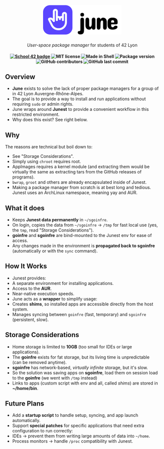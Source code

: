 <h1 align="center">
  <img src="/.github/assets/logo.svg">
</h1>

<p align="center">
  <i align="center">User-space package manager</i> for students of 42 Lyon
</p>

<h4 align="center">
  <a href="https://profile.intra.42.fr/users/elagouch"><img alt="School 42 badge" src="https://img.shields.io/badge/-elagouch-020617?labelColor=020617&color=5a45fe&logo=42"></a>
  <img alt="MIT license" src="https://img.shields.io/badge/License-MIT-ef00c7?logo=creativecommons&logoColor=fff&labelColor=020617">
  <img alt="Made in Shell" src="https://img.shields.io/badge/Made_in-Shell-ff2b89?logo=gnubash&logoColor=fff&labelColor=020617">
  <img alt="Package version" src="https://img.shields.io/github/v/release/airone01/june?logo=gnubash&logoColor=fff&label=Version&labelColor=020617&color=ff8059">
  <img alt="GitHub contributors" src="https://img.shields.io/github/contributors-anon/airone01/june?logo=github&labelColor=020617&color=ffc248&label=Contributors">
  <img alt="GitHub last commit" src="https://img.shields.io/github/last-commit/airone01/june?logo=github&labelColor=020617&color=f9f871&label=Last%20commit">
</h4>

## Overview
- **June** exists to solve the lack of proper package managers for a group of in 42 Lyon Auvergne-Rhône-Alpes.
- The goal is to provide a way to install and run applications without requiring `sudo` or admin rights.
- June wraps around **Junest** to provide a convenient workflow in this restricted environment.
- Why does this exist? See right below.

## Why
The reasons are technical but boil down to:
- See "Storage Considerations".
- Simply using `chroot` requires root.
- AppImages requires a kernel module (and extracting them would be virtually the same as extracting tars from the GitHub releases of programs).
- `bwrap`, `groot` and others are already encapsulated inside of Junest.
- Making a package manager from scratch is at best long and tedious. Junest uses an ArchLinux namespace, meaning yay and AUR.

## What it does
- Keeps **Junest data permanently** in `~/sgoinfre`.
- On login, copies the data from `~/sgoinfre` → `/tmp` for fast local use (yes, the `tmp`, read "Storage Considerations").
- **goinfre** and **sgoinfre** are bind-mounted to the Junest env for ease of access.
- Any changes made in the environment is **propagated back to sgoinfre** (automatically or with the `sync` command).

## How It Works
- Junest provides:
- A separate environment for installing applications.
- Access to the **AUR**.
- Near-native execution speeds.
- June acts as a **wrapper** to simplify usage:
- Creates **shims**, so installed apps are accessible directly from the host system.
- Manages syncing between `goinfre` (fast, temporary) and `sgoinfre` (persistent, slow).

## Storage Considerations
- Home storage is limited to **10GB** (too small for IDEs or large applications).
- The **goinfre** exists for fat storage, but its living time is unpredictable (can be removed anytime).
- **sgoinfre** has network-based, *virtually infinite* storage, but it's slow.
- So the solution was saving apps on **sgoinfre**, load them on session load to the **goinfre** (we went with `/tmp` instead)
- Links to apps (custom script with env and all, called *shims*) are stored in **~/home/bin**.

## Future Plans
- Add a **startup script** to handle setup, syncing, and app launch automatically.
- Support **special patches** for specific applications that need extra configuration to run correctly:
- IDEs → prevent them from writing large amounts of data into `~/home`.
- Process monitors → handle `/proc` compatibility with Junest.
